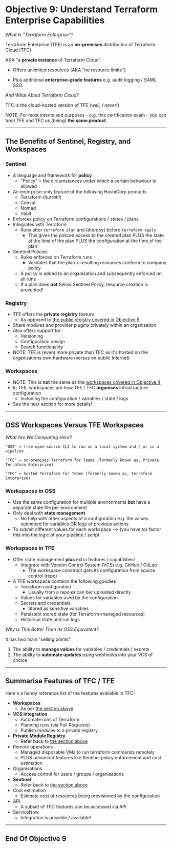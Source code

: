 # Objective 9: Understand Terraform Enterprise Capabilities

_What Is "Terraform Enterprise"?_

Terraform Enterprise (TFE) is an **on-premises** distribution of Terraform Cloud  (TFC)

AKA "a **private instance** of Terraform Cloud".

- Offers unlimited resources (AKA "no resource limits")

- Plus additional **enterprise-grade features** e.g. audit logging / SAML SSO.

_And What About Terraform Cloud?_

TFC is the cloud-hosted version of TFE (_well, I never!_)

NOTE: For most intents and purposes - e.g. this certification exam - you can treat TFE and TFC as (being) **the same product**.

----

## The Benefits of Sentinel, Registry, and Workspaces

### Sentinel

- A language and framework for **policy**
  - "Policy" = the circumstances under which a certain behaviour is allowed
- An enterprise-only feature of the following HashiCorp products
  - Terraform (_hurrah!_)
  - Consul
  - Nomad
  - Vault
- Enforces policy on Terraform configurations / states / plans
- Integrates with Terraform
  - Runs after `terraform plan` and (thereby) before `terraform apply`
    - This gives the polices access to the created plan PLUS the state at the time of the plan PLUS the configuration at the time of the plan
- Sentinel Policies
  - Rules enforced on Terraform runs
    - Validates that the plan + resulting resources conform to company policy
  - A policy is added to an organisation and subsequently enforced on all runs
  - If a plan does **not** follow Sentinel Policy, resource creation is prevented!

### Registry

- TFE offers the **private registry** feature
  - As opposed to [the public registry covered in Objective 5](../5-terraform-modules/README.md)
- Share modules and provider plugins privately within an organisation
- Also offers support for:
  - Versioning
  - Configuration design
  - Search functionality
- NOTE: TFE is (even) more private than TFC as it's hosted on the organisations own hardware (versus on public Internet)

### Workspaces

- NOTE: This is **not** the same as the [workspaces covered in Objective 4](../4-terraform-cli-but-not-core-workflow/README.md)
- In TFE, workspaces are how TFE / TFC **organises** infrastructure configuration
  - Including the configuration / variables / state / logs
- See the next section for more details!

----

## OSS Workspaces Versus TFE Workspaces

_What Are We Comparing Here?_

```plaintext
"OSS" = free open-source CLI to run on a local system and / or in a pipeline

"TFE" = on-premises Terraform for Teams (formerly known as, Private Terraform Enterprise)

"TFC" = hosted Terraform for Teams (formerly known as, Terraform Enterprise)
```

### Workspaces in OSS

- Use the same configuration for multiple environments **but** have a separate state file per environment
- Only deal with **state management**
  - No help with other aspects of a configuration e.g. the values submitted for variables OR logs of previous actions
- To submit different values for each workspace --> (you have to) factor this into the logic of your pipeline / script

### Workspaces in TFE

- Offer state management **plus** extra features / capabilities!
  - Integrate with Version Control System (VCS) e.g. GitHub / GitLab
    - The workspace construct gets its configuration from source control (repo)
- A TFE workspace contains the following goodies
  - Terraform configuration
    - Usually from a repo **or** can ber uploaded directly
  - Values for variables used by the configuration
  - Secrets and credentials
    - Stored as sensitive variables
  - Persistent stored state (for Terraform-managed resources)
  - Historical state and run logs

_Why Is This Better Than Its OSS Equivalent?_

It has two main "selling points".

1. The ability to **manage values** for variables / credentials / secrets
2. The ability to **automate updates** using webhooks into your VCS of choice

----

## Summarise Features of TFC / TFE

Here's a handy reference list of the features available in TFC!

- **Workspaces**
  - As per [the section above](###workspaces)
- **VCS integration**
  - Automate runs of Terraform
  - Planning runs (via Pull Requests)
  - Publish modules to a private registry
- **Private Module Registry**
  - Refer back to [the section above](##the-benefits-of-sentinel-registry-and-workspaces)
- Remote operations
  - Managed disposable VMs to run terraform commands remotely
  - PLUS advanced features like Sentinel policy enforcement and cost estimation
- Organisations
  - Access control for users / groups / organisations
- **Sentinel**
  - Refer back to [the section above](##the-benefits-of-sentinel-registry-and-workspaces)
- Cost estimation
  - Estimate cost of resources being provisioned by the configuration
- API
  - A subset of TFC features can be accessed via API
- ServiceNow
  - Integration is possible / available!

----

## End Of Objective 9
